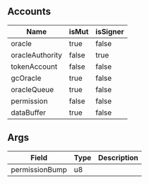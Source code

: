 ## Accounts
|Name|isMut|isSigner|
|--|--|--|
| oracle | true | false |
| oracleAuthority | false | true |
| tokenAccount | false | false |
| gcOracle | true | false |
| oracleQueue | true | false |
| permission | false | false |
| dataBuffer | true | false |
## Args
| Field | Type | Description |
|--|--|--|
| permissionBump |  u8 | |
